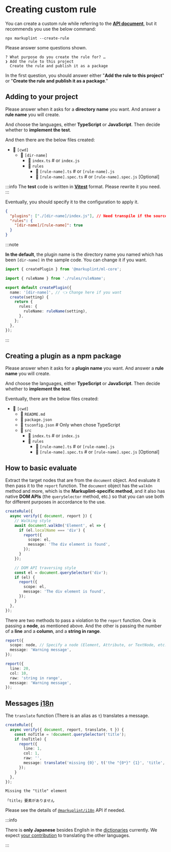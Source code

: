 # Creating custom rule

You can create a custom rule while referring to the [**API document**](/docs/api/), but it recommends you use the below command:

```shell
npx markuplint --create-rule
```

Please answer some questions shown.

```
? What purpose do you create the rule for? …
❯ Add the rule to this project
  Create the rule and publish it as a package
```

In the first question, you should answer either "**Add the rule to this project**" or "**Create the rule and publish it as a package**."

## Adding to your project

Please answer when it asks for a **directory name** you want. And answer a **rule name** you will create.

And choose the languages, either **TypeScript** or **JavaScript**. Then decide whether to **implement the test**.

And then there are the below files created:

<FileTree>

- 📂 `[cwd]`
  - 📂 `[dir-name]`
    - 📄 `index.ts` # or `index.js`
    - 📂 `rules`
      - 📄 `[rule-name].ts` # or `[rule-name].js`
      - 📄 `[rule-name].spec.ts` # or `[rule-name].spec.js` [Optional]

</FileTree>

:::info
The **test** code is written in [**Vitest**](https://vitest.dev/) format. Please rewrite it you need.
:::

Eventually, you should specify it to the configuration to apply it.

```json class=config
{
  "plugins": ["./[dir-name]/index.js"], // Need transpile if the source is TypeScript
  "rules": {
    "[dir-name]/[rule-name]": true
  }
}
```

:::note

**In the default**, the plugin name is the directory name you named which has been `[dir-name]` in the sample code.
You can change it if you want.

```ts title="./[dir-name]/index.ts"
import { createPlugin } from '@markuplint/ml-core';

import { ruleName } from './rules/ruleName';

export default createPlugin({
  name: '[dir-name]', // 👈 Change here if you want
  create(setting) {
    return {
      rules: {
        ruleName: ruleName(setting),
      },
    };
  },
});
```

:::

## Creating a plugin as a npm package

Please answer when it asks for a **plugin name** you want. And answer a **rule name** you will create.

And choose the languages, either **TypeScript** or **JavaScript**. Then decide whether to **implement the test**.

Eventually, there are the below files created:

<FileTree>

- 📂 `[cwd]`
  - 📄 `README.md`
  - 📄 `package.json`
  - 📄 `tsconfig.json` # Only when chose TypeScript
  - 📂 `src`
    - 📄 `index.ts` # or `index.js`
    - 📂 `rules`
      - 📄 `[rule-name].ts` # or `[rule-name].js`
      - 📄 `[rule-name].spec.ts` # or `[rule-name].spec.js` [Optional]

</FileTree>

## How to basic evaluate

Extract the target nodes that are from the `document` object. And evaluate it then pass it to the `report` function. The `document` object has the `walkOn` method and more, which is the **Markuplint-specific method**, and it also has native **DOM APIs** (the `querySelector` method, etc.) so that you can use both for different purposes in accordance to the use.

```ts
createRule({
  async verify({ document, report }) {
    // Walking style
    await document.walkOn('Element', el => {
      if (el.localName === 'div') {
        report({
          scope: el,
          message: 'The div element is found',
        });
      }
    });

    // DOM API traversing style
    const el = document.querySelector('div');
    if (el) {
      report({
        scope: el,
        message: 'The div element is found',
      });
    }
  },
});
```

There are two methods to pass a violation to the `report` function. One is passing a **node**, as mentioned above. And the other is passing the number of a **line** and a **column**, and a **string in range**.

```ts
report({
  scope: node, // Specify a node (Element, Attribute, or TextNode, etc.)
  message: 'Warning message',
});

report({
  line: 20,
  col: 10,
  raw: 'string in range',
  message: 'Warning message',
});
```

## Messages <abbr title="internationalization">i18n</abbr>

The `translate` function (There is an alias as `t`) translates a message.

```ts
createRule({
  async verify({ document, report, translate, t }) {
    const noTitle = !document.querySelector('title');
    if (noTitle) {
      report({
        line: 1,
        col: 1,
        raw: '',
        message: translate('missing {0}', t('the "{0*}" {1}', 'title', 'element')),
      });
    }
  },
});
```

```shell title="Result in English:"
Missing the "title" element
```

```shell title="Result in Japanese:"
「title」要素がありません
```

Please see the details of [`@markuplint/i18n`](https://github.com/markuplint/markuplint/tree/main/packages/@markuplint/i18n#api) API if needed.

:::info

There is **only Japanese** besides English in the [dictionaries](https://github.com/markuplint/markuplint/tree/main/packages/%40markuplint/i18n/locales) currently. We expect [your contribution](/community/contributing) to translating the other languages.

:::
